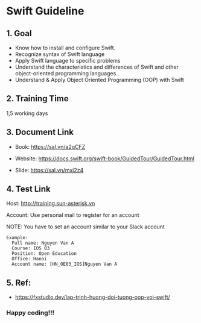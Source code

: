 # Swift Guideline

## 1. Goal
   - Know how to install and configure Swift.
   - Recognize syntax of Swift language
   - Apply Swift language to specific problems
   - Understand the characteristics and differences of Swift and other object-oriented programming languages..
   - Understand & Apply Object Oriented Programming (OOP) with Swift

## 2. Training Time

1,5 working days

## 3. Document Link

- Book: https://sal.vn/a2qCFZ

- Website: https://docs.swift.org/swift-book/GuidedTour/GuidedTour.html

- Slide: https://sal.vn/mxj2z4

## 4. Test Link

Host: http://training.sun-asterisk.vn

Account: Use personal mail to register for an account

NOTE:  You have to set an account similar to your Slack account
```
Example:
  Full name: Nguyen Van A
  Course: IOS 03
  Position: Open Education
  Office: Hanoi
  Account name: [HN_OE03_IOS]Nguyen Van A
```

## 5. Ref:
- https://fxstudio.dev/lap-trinh-huong-doi-tuong-oop-voi-swift/ 

### Happy coding!!!
